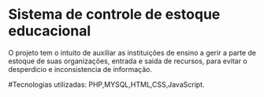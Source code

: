# Sistema de controle de estoque educacional
O projeto tem o intuito de auxiliar as instituições de ensino a gerir a parte de estoque de suas organizações, entrada e saida de recursos, para evitar o desperdicio e inconsistencia de informação.

#Tecnologias utilizadas:
PHP,MYSQL,HTML,CSS,JavaScript.

